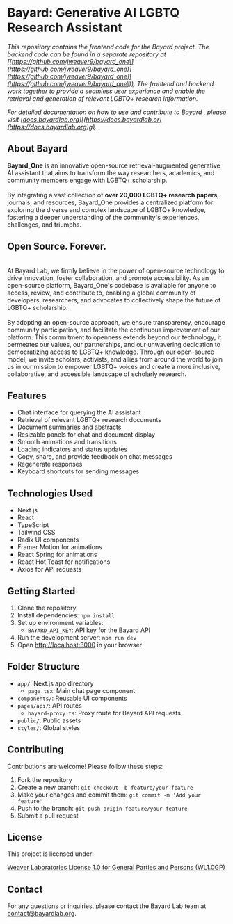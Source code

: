 # **Bayard: Generative AI LGBTQ Research Assistant** 

*This repository contains the frontend code for the Bayard project. The backend code can be found in a separate repository at \[[https://github.com/jweaver9/bayard_one\](https://github.com/jweaver9/bayard_one)](https://github.com/jweaver9/bayard_one]\(https://github.com/jweaver9/bayard_one\)). The frontend and backend work together to provide a seamless user experience and enable the retrieval and generation of relevant LGBTQ+ research information.*

*For detailed documentation on how to use and contribute to Bayard , please visit [\[docs.bayardlab.or](http://docs.bayardlab.org)g\][(https://docs.bayardlab.or](https://docs.bayardlab.org)g).*

## **About Bayard**

**Bayard_One** is an innovative open-source retrieval-augmented generative AI assistant that aims to transform the way researchers, academics, and community members engage with LGBTQ+ scholarship.\
\
By integrating a vast collection of **over 20,000 LGBTQ+ research papers**, journals, and resources, Bayard_One provides a centralized platform for exploring the diverse and complex landscape of LGBTQ+ knowledge, fostering a deeper understanding of the community's experiences, challenges, and triumphs.

## **Open Source. Forever.**

\
At Bayard Lab, we firmly believe in the power of open-source technology to drive innovation, foster collaboration, and promote accessibility. As an open-source platform, Bayard_One's codebase is available for anyone to access, review, and contribute to, enabling a global community of developers, researchers, and advocates to collectively shape the future of LGBTQ+ scholarship.\
\
By adopting an open-source approach, we ensure transparency, encourage community participation, and facilitate the continuous improvement of our platform. This commitment to openness extends beyond our technology; it permeates our values, our partnerships, and our unwavering dedication to democratizing access to LGBTQ+ knowledge. Through our open-source model, we invite scholars, activists, and allies from around the world to join us in our mission to empower LGBTQ+ voices and create a more inclusive, collaborative, and accessible landscape of scholarly research.

## **Features**

- Chat interface for querying the AI assistant
- Retrieval of relevant LGBTQ+ research documents
- Document summaries and abstracts
- Resizable panels for chat and document display
- Smooth animations and transitions
- Loading indicators and status updates
- Copy, share, and provide feedback on chat messages
- Regenerate responses
- Keyboard shortcuts for sending messages

## **Technologies Used**

- Next.js
- React
- TypeScript
- Tailwind CSS
- Radix UI components
- Framer Motion for animations
- React Spring for animations
- React Hot Toast for notifications
- Axios for API requests

## **Getting Started**

1. Clone the repository
2. Install dependencies: `npm install`
3. Set up environment variables: 
   - `BAYARD_API_KEY`: API key for the Bayard API
4. Run the development server: `npm run dev`
5. Open <http://localhost:3000> in your browser

## **Folder Structure**

- `app/`: Next.js app directory 
  - `page.tsx`: Main chat page component
- `components/`: Reusable UI components
- `pages/api/`: API routes 
  - `bayard-proxy.ts`: Proxy route for Bayard API requests
- `public/`: Public assets
- `styles/`: Global styles

## **Contributing**

Contributions are welcome! Please follow these steps:

1. Fork the repository
2. Create a new branch: `git checkout -b feature/your-feature`
3. Make your changes and commit them: `git commit -m 'Add your feature'`
4. Push to the branch: `git push origin feature/your-feature`
5. Submit a pull request

## **License**

This project is licensed under:

[Weaver Laboratories License 1.0 for General Parties and Persons (WL1.0GP)](https://docs.bayardlab.org/wl1.0gp-license-terms#d8e3476e1a444e7bbfe1675afdd9caf0)

## **Contact**

For any questions or inquiries, please contact the Bayard Lab team at [contact@bayardlab.org](mailto:contact@bayardlab.org).
